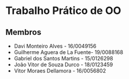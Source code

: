# Trabalho Prático de OO

## Membros

- Davi Monteiro Alves - 16/0049156
- Guilherme Aguera de La Fuente- 19/0088168
- Gabriel dos Santos Martins - 15/0126298
- João Vitor de Souza Durco - 18/0123459
- Vitor Moraes Dellamora - 16/0056802
